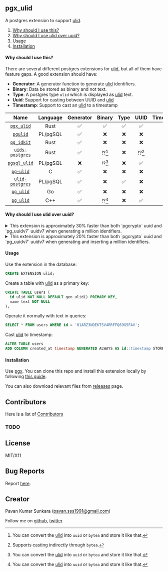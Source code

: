 <!-- omit from toc -->
## pgx_ulid

A postgres extension to support [ulid][].

1. [Why should I use this?](#why-should-i-use-this)
2. [Why should I use ulid over uuid?](#why-should-i-use-ulid-over-uuid)
3. [Usage](#usage)
4. [Installation](#installation)

#### Why should I use this?

There are several different postgres extensions for [ulid][], but all of them have feature gaps. A good extension should have:

- **Generator**: A generator function to generate [ulid][] identifiers.
- **Binary**: Data be stored as binary and not text.
- **Type**: A postgres type `ulid` which is displayed as [ulid][] text.
- **Uuid**: Support for casting between UUID and [ulid][]
- **Timestamp**: Support to cast an [ulid][] to a timestamp

|                             Name                              | Language | Generator | Binary | Type |  UUID  | Timestamp |
| :-----------------------------------------------------------: | :------: | :-------: | :----: | :--: | :----: | :-------: |
|      [`pgx_ulid`](https://github.com/pksunkara/pgx_ulid)      |   Rust   |    ✅     |   ✅   |  ✅  |   ✅   |    ✅     |
|       [`pgulid`](https://github.com/geckoboard/pgulid)        | PL/pgSQL |    ✅     |   ❌   |  ❌  |   ❌   |    ❌     |
|      [`pg_idkit`](https://github.com/VADOSWARE/pg_idkit)      |   Rust   |    ✅     |   ❌   |  ❌  |   ❌   |    ❌     |
|   [`uids-postgres`](https://github.com/spa5k/uids-postgres)   |   Rust   |    ✅     | ⁉️[^1] |  ❌  | ⁉️[^2] |    ❌     |
|    [`pgsql_ulid`](https://github.com/scoville/pgsql-ulid)     | PL/pgSQL |    ❌     | ⁉️[^1] |  ❌  |   ✅   |    ❌     |
|        [`pg-ulid`](https://github.com/edoceo/pg-ulid)         |    C     |    ✅     |   ❌   |  ❌  |   ❌   |    ❌     |
| [`ulid-postgres`](https://github.com/schinckel/ulid-postgres) | PL/pgSQL |    ✅     |   ❌   |  ✅  |   ❌   |    ✅     |
|       [`pg_ulid`](https://github.com/iCyberon/pg_ulid)        |    Go    |    ✅     |   ❌   |  ❌  |   ❌   |    ✅     |
|        [`pg_ulid`](https://github.com/RPG-18/pg_ulid)         |   C++    |    ✅     | ⁉️[^1] |  ❌  |   ✅   |    ❌     |

[^1]: You can convert the [ulid][] into `uuid` or `bytea` and store it like that.
[^2]: Supports casting indirectly through `bytea`.

#### Why should I use ulid over uuid?

<details>
<summary>This extension is approximately 30% faster than both `pgcrypto` uuid and `pg_uuidv7` uuidv7 when generating a million identifiers.</summary>

```
ulid=# EXPLAIN ANALYSE SELECT gen_random_uuid() FROM generate_series(1, 1000000);
                                                            QUERY PLAN
-----------------------------------------------------------------------------------------------------------------------------------
 Function Scan on generate_series  (cost=0.00..12500.00 rows=1000000 width=16) (actual time=46.630..1401.638 rows=1000000 loops=1)
 Planning Time: 0.020 ms
 Execution Time: 1430.364 ms
(3 rows)

ulid=# EXPLAIN ANALYSE SELECT uuid_generate_v7() FROM generate_series(1, 1000000);
                                                            QUERY PLAN
-----------------------------------------------------------------------------------------------------------------------------------
 Function Scan on generate_series  (cost=0.00..12500.00 rows=1000000 width=16) (actual time=46.977..1427.477 rows=1000000 loops=1)
 Planning Time: 0.031 ms
 Execution Time: 1456.333 ms
(3 rows)

ulid=# EXPLAIN ANALYSE SELECT gen_ulid() FROM generate_series(1, 1000000);
                                                            QUERY PLAN
-----------------------------------------------------------------------------------------------------------------------------------
 Function Scan on generate_series  (cost=0.00..12500.00 rows=1000000 width=32) (actual time=46.820..1070.447 rows=1000000 loops=1)
 Planning Time: 0.020 ms
 Execution Time: 1098.086 ms
(3 rows)
```
</details>

<details>
<summary>This extension is approximately 20% faster than both `pgcrypto` uuid and `pg_uuidv7` uuidv7 when generating and inserting a million identifiers.</summary>

```
ulid=# EXPLAIN ANALYSE INSERT INTO uuid_keys(id) SELECT gen_random_uuid() FROM generate_series(1, 1000000);
                                                               QUERY PLAN
-----------------------------------------------------------------------------------------------------------------------------------------
 Insert on uuid_keys  (cost=0.00..22500.00 rows=0 width=0) (actual time=2006.633..2006.634 rows=0 loops=1)
   ->  Function Scan on generate_series  (cost=0.00..12500.00 rows=1000000 width=16) (actual time=46.846..1459.869 rows=1000000 loops=1)
 Planning Time: 0.029 ms
 Execution Time: 2008.195 ms
(4 rows)

ulid=# EXPLAIN ANALYSE INSERT INTO uuid7_keys(id) SELECT uuid_generate_v7() FROM generate_series(1, 1000000);
                                                               QUERY PLAN
-----------------------------------------------------------------------------------------------------------------------------------------
 Insert on uuid7_keys  (cost=0.00..22500.00 rows=0 width=0) (actual time=2030.731..2030.731 rows=0 loops=1)
   ->  Function Scan on generate_series  (cost=0.00..12500.00 rows=1000000 width=16) (actual time=46.894..1479.223 rows=1000000 loops=1)
 Planning Time: 0.030 ms
 Execution Time: 2032.296 ms
(4 rows)

ulid=# EXPLAIN ANALYSE INSERT INTO ulid_keys(id) SELECT gen_ulid() FROM generate_series(1, 1000000);
                                                               QUERY PLAN
-----------------------------------------------------------------------------------------------------------------------------------------
 Insert on ulid_keys  (cost=0.00..22500.00 rows=0 width=0) (actual time=1665.380..1665.380 rows=0 loops=1)
   ->  Function Scan on generate_series  (cost=0.00..12500.00 rows=1000000 width=32) (actual time=46.719..1140.979 rows=1000000 loops=1)
 Planning Time: 0.029 ms
 Execution Time: 1666.867 ms
(4 rows)
```
</details>

#### Usage

Use the extension in the database:

```sql
CREATE EXTENSION ulid;
```

Create a table with [ulid][] as a primary key:

```sql
CREATE TABLE users (
  id ulid NOT NULL DEFAULT gen_ulid() PRIMARY KEY,
  name text NOT NULL
);
```

Operate it normally with text in queries:

```sql
SELECT * FROM users WHERE id = '01ARZ3NDEKTSV4RRFFQ69G5FAV';
```

Cast [ulid][] to timestamp:

```sql
ALTER TABLE users
ADD COLUMN created_at timestamp GENERATED ALWAYS AS id::timestamp STORED;
```

#### Installation

Use [pgx][]. You can clone this repo and install this extension locally by following [this guide](https://github.com/tcdi/pgx/blob/master/cargo-pgx/README.md#installing-your-extension-locally).

You can also download relevant files from [releases](https://github.com/pksunkara/pgx_ulid/releases) page.


<!-- omit from toc -->
## Contributors
Here is a list of [Contributors](http://github.com/pksunkara/pgx_ulid/contributors)

<!-- omit from toc -->
### TODO

<!-- omit from toc -->
## License
MIT/X11

<!-- omit from toc -->
## Bug Reports
Report [here](http://github.com/pksunkara/pgx_ulid/issues).

<!-- omit from toc -->
## Creator
Pavan Kumar Sunkara (pavan.sss1991@gmail.com)

Follow me on [github](https://github.com/users/follow?target=pksunkara), [twitter](http://twitter.com/pksunkara)

[ulid]: https://github.com/ulid/spec
[pgx]: https://github.com/tcdi/pgx
